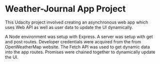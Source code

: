 # Weather-Journal App Project
This Udacity project involved creating an asynchronous web app which uses Web API as well as user data to update the UI dynamically.

A Node environment was setup with Express. A server was setup with get and post routes. Developer credentials were acquired from the from OpenWeatherMap website. The Fetch API was used to get dynamic data into the app routes. Promises were chained together to dynamically update the UI.

